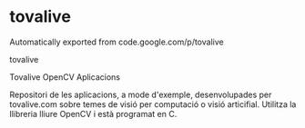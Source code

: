 # tovalive
Automatically exported from code.google.com/p/tovalive

tovalive

Tovalive OpenCV Aplicacions

Repositori de les aplicacions, a mode d'exemple, desenvolupades per tovalive.com sobre temes de visió per computació o visió articifial. Utilitza la llibreria lliure OpenCV i està programat en C. 
